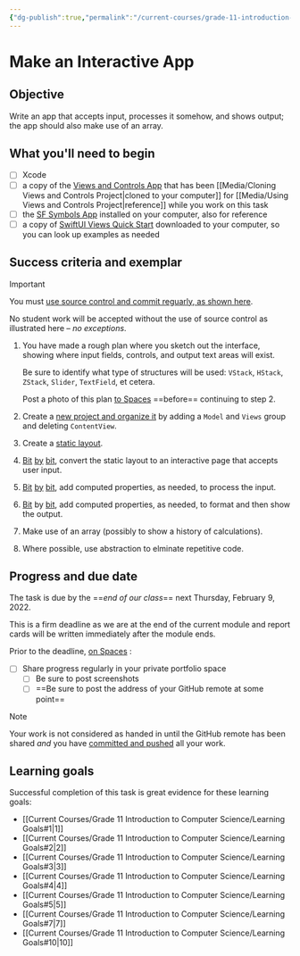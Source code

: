 ```yaml
---
{"dg-publish":true,"permalink":"/current-courses/grade-11-introduction-to-computer-science/tasks/make-an-interactive-app/","tags":["ics3u"],"dgHomeLink":false}
---
```


# Make an Interactive App
## Objective
Write an app that accepts input, processes it somehow, and shows output; the app should also make use of an array.
## What you'll need to begin
- [ ] Xcode
- [ ] a copy of the [ Views and Controls App](https://github.com/lcs-rgordon/ViewsAndControls) that has been [[Media/Cloning Views and Controls Project\|cloned to your computer]] for [[Media/Using Views and Controls Project\|reference]] while you work on this task
- [ ] the [SF Symbols App](https://developer.apple.com/sf-symbols/) installed on your computer, also for reference
- [ ] a copy of [SwiftUI Views Quick Start](https://drive.google.com/file/d/19q9TiI0C3TJW7SGUavhA0sezGZceDNBH/view?usp=share_link) downloaded to your computer, so you can look up examples as needed
## Success criteria and exemplar

> [!IMPORTANT]
> You must [use source control and commit reguarly, as shown here](https://github.com/lcs-rgordon/ShareTheBill/commits/main).
> 
> No student work will be accepted without the use of source control as illustrated here – *no exceptions*.

1. You have made a rough plan where you sketch out the interface, showing where input fields, controls, and output text areas will exist.
   
   Be sure to identify what type of structures will be used: `VStack`, `HStack`, `ZStack`, `Slider`, `TextField`, et cetera.
   
   Post a photo of this plan [to Spaces](https://ca.spacesedu.com/) ==before== continuing to step 2.
2. Create a [new project and organize it](https://github.com/lcs-rgordon/ShareTheBill/commit/9971f39de013c4ac47ff309f252a07f74b3e6de2) by adding a `Model` and `Views` group and deleting `ContentView`.
3. Create a [static layout](https://github.com/lcs-rgordon/ShareTheBill/blob/ae1557c8df1eb45362f379a2c71f868136970e33/ShareTheBill/Views/CalculationView.swift#L20-L124).
4. [Bit](https://github.com/lcs-rgordon/ShareTheBill/commit/be6bf5116113ef273359ae26cf5c7ad2bb26663d) [by](https://github.com/lcs-rgordon/ShareTheBill/commit/757919e8f39c6bda872780ae40779d051c859312) [bit](https://github.com/lcs-rgordon/ShareTheBill/commit/d24f2fee95b7e68417f589b9c967415f732ab2f5), convert the static layout to an interactive page that accepts user input.
5. [Bit](https://github.com/lcs-rgordon/ShareTheBill/commit/ce6da405602abad28bf696fcd2dd23bf60a5721b) [by](https://github.com/lcs-rgordon/ShareTheBill/commit/7982fc515b99be631963a2b08fb099ba80a561d0) [bit](https://github.com/lcs-rgordon/ShareTheBill/commit/a4f269c53b4bc2dfacf561425222701cfb3ae359), add computed properties, as needed, to process the input.
6. [Bit](https://github.com/lcs-rgordon/ShareTheBill/commit/ff0a60774232437b244b10053c9a24b36acf4f75) by [bit](https://github.com/lcs-rgordon/ShareTheBill/commit/11e1a8db8fbffa22f054b4307e26d83bb53e3191), add computed properties, as needed, to format and then show the output.
7. Make use of an array (possibly to show a history of calculations).
8. Where possible, use abstraction to elminate repetitive code.

## Progress and due date
The task is due by the ==*end of our class*== next Thursday, February 9, 2022.

This is a firm deadline as we are at the end of the current module and report cards will be written immediately after the module ends.

Prior to the deadline, [on Spaces](https://ca.spacesedu.com/) :
- [ ] Share progress regularly in your private portfolio space
	- [ ] Be sure to post screenshots
	- [ ] ==Be sure to post the address of your GitHub remote at some point==

> [!NOTE]
> Your work is not considered as handed in until the GitHub remote has been shared *and* you have [committed and pushed](https://www.russellgordon.ca/cs/source-control/introduction/using-source-control.pdf) all your work.

## Learning goals
Successful completion of this task is great evidence for these learning goals:
- [[Current Courses/Grade 11 Introduction to Computer Science/Learning Goals#1\|1]]
- [[Current Courses/Grade 11 Introduction to Computer Science/Learning Goals#2\|2]]
- [[Current Courses/Grade 11 Introduction to Computer Science/Learning Goals#3\|3]]
- [[Current Courses/Grade 11 Introduction to Computer Science/Learning Goals#4\|4]]
- [[Current Courses/Grade 11 Introduction to Computer Science/Learning Goals#5\|5]]
- [[Current Courses/Grade 11 Introduction to Computer Science/Learning Goals#7\|7]]
- [[Current Courses/Grade 11 Introduction to Computer Science/Learning Goals#10\|10]]
